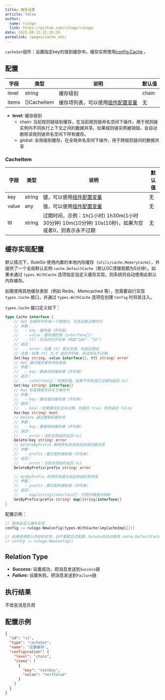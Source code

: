 ```yaml
---
title: 缓存设置
article: false
author: 
  name: rulego
  link: https://github.com/rulego/rulego
date: 2023-09-13 21:35:33
permalink: /pages/cache_set/
---
```


`cacheSet`组件：设置指定key的值到缓存中。缓存实例使用[config.Cache](/pages/d59341/#cache) 。

## 配置

| 字段    | 类型          | 说明                                 | 默认值   |
|-------|-------------|------------------------------------|-------|
| level | string      | 缓存级别                               | chain |
| items | []CacheItem | 缓存项列表，可以使用[组件配置变量](/pages/baa05c/) | 无     |

- **level**: 缓存级别
  - chain: 当前规则链级别缓存，在当前规则链命名空间下操作，用于规则链实例内不同执行上下文之间的数据共享。如果规则链实例被销毁，会自动删除该规则链命名空间下所有缓存。
  - global: 全局级别缓存，在全局命名空间下操作，用于跨规则链间的数据共享
### CacheItem

| 字段     | 类型     | 说明                                                                | 默认值 |
|--------|--------|-------------------------------------------------------------------|-----|
| key    | string | 键，可以使用[组件配置变量](/pages/baa05c/)                                    | 无   |
| value  | any    | 值，可以使用[组件配置变量](/pages/baa05c/)                                    | 无   |
| ttl    | string | 过期时间，示例：1h(1小时) 1h30m(1小时30分钟) 10m(10分钟) 10s(10秒)，如果为空或者0，则表示永不过期 | 无   |

## 缓存实现配置

默认情况下，RuleGo 使用内置的本地内存缓存（`utils/cache.MemoryCache`），并提供了一个全局默认实例 `cache.DefaultCache`（默认GC清理周期为5分钟）。如果未通过 `types.WithCache` 选项指定自定义缓存实现，则系统将自动使用此默认内存缓存。

如需使用其他缓存类型（例如 Redis、Memcached 等），您需要自行实现 `types.Cache` 接口，并通过 `types.WithCache` 选项在创建 `Config` 时将其注入。

`types.Cache` 接口定义如下：

```go
type Cache interface {  
	// Set 在缓存中存储一个键值对，可选设置过期时间  
	// 参数：  
	//   - key：缓存键（字符串）  
	//   - value：要存储的值（interface{}）  
	//   - ttl：存活时间字符串（例如“10m”，“1h”）  
	// 返回：  
	//   - error：如果 ttl 格式无效，则返回错误  
	// 注意：如果 ttl 为 0 或空字符串，则该项永不过期  
	Set(key string, value interface{}, ttl string) error  
	// Get 通过键从缓存中检索值  
	// 参数：  
	//   - key：要查找的缓存键（字符串）  
	// 返回：  
	//   - interface{}：存储的值，如果不存在或已过期则返回 nil  
	Get(key string) interface{}  
	// Has 检查键是否存在于缓存中  
	// 参数：  
	//   - key：要检查的缓存键（字符串）  
	// 返回：  
	//   - bool：如果键存在且未过期，则返回 true，否则返回 false  
	Has(key string) bool  
	// Delete 通过键删除缓存项  
	// 参数：  
	//   - key：要删除的缓存键（字符串）  
	// 返回：  
	//   - error：当前实现始终返回 nil  
	Delete(key string) error  
	// DeleteByPrefix 删除所有具有指定前缀的缓存项  
	// 参数：  
	//   - prefix：要匹配的键前缀（字符串）  
	// 返回：  
	//   - error：当前实现始终返回 nil  
	DeleteByPrefix(prefix string) error  

	// GetByPrefix 检索所有键与指定前缀匹配的值  
	// 参数：  
	//   - prefix：要匹配的键前缀（字符串）  
	// 返回：  
	//   - map[string]interface{}：匹配的键值对映射  
	GetByPrefix(prefix string) map[string]interface{}  
}
```

配置示例：

```go
// 使用自定义缓存实现
config := rulego.NewConfig(types.WithCache(&myCacheImpl{}))

// 如果使用默认内存的实现，则不需要显式配置，RuleGo会自动使用 cache.DefaultCache
// config := rulego.NewConfig()
```

## Relation Type

- ***Success:*** 设置成功，把消息发送到`Success`链
- ***Failure:*** 设置失败，把消息发送到`Failure`链

## 执行结果

不改变消息负荷

## 配置示例

```json
{
  "id": "s1",
  "type": "cacheSet",
  "name": "设置缓存",
  "configuration": {
    "level": "chain",
    "items": [
      {
        "key": "testKey",
        "value": "testValue"
      }
    ]
  }
}
```
